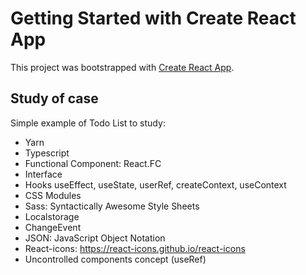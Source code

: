 # Getting Started with Create React App

This project was bootstrapped with [Create React App](https://github.com/facebook/create-react-app).

## Study of case

Simple example of Todo List to study:

- Yarn
- Typescript
- Functional Component: React.FC
- Interface
- Hooks useEffect, useState, userRef, createContext, useContext
- CSS Modules
- Sass: Syntactically Awesome Style Sheets
- Localstorage
- ChangeEvent<HTMLInputElement>
- JSON: JavaScript Object Notation
- React-icons: https://react-icons.github.io/react-icons
- Uncontrolled components concept (useRef)
